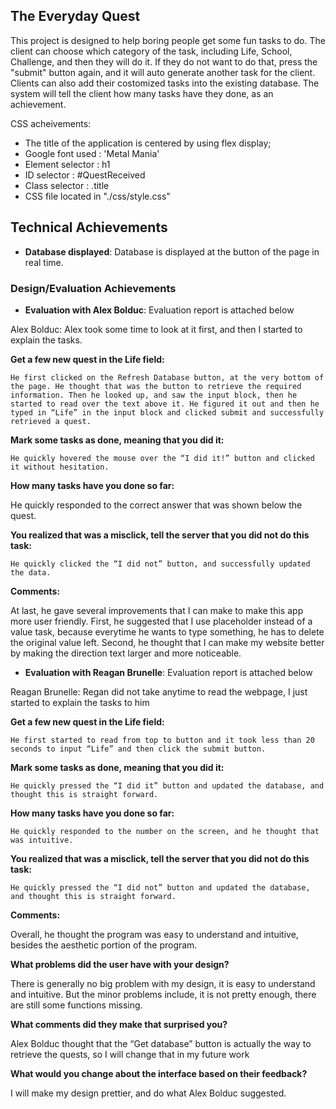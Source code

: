 ## The Everyday Quest
This project is designed to help boring people get some fun tasks to do. The client can choose which category of the task, including Life, School, Challenge, and then they will do it. If they do not want to do that, press the "submit" button again, and it will auto generate another task for the client. Clients can also add their costomized tasks into the existing database. The system will tell the client how many tasks have they done, as an achievement.

CSS acheivements:
- The title of the application is centered by using flex display;
- Google font used : 'Metal Mania'
- Element selector : h1
- ID selector : #QuestReceived
- Class selector : .title
- CSS file located in "./css/style.css"
## Technical Achievements
- **Database displayed**: Database is displayed at the button of the page in real time.

### Design/Evaluation Achievements
- **Evaluation with Alex Bolduc**: Evaluation report is attached below

Alex Bolduc:
Alex took some time to look at it first, and then I started to explain the tasks.

**Get a few new quest in the Life field:**

	He first clicked on the Refresh Database button, at the very bottom of the page. He thought that was the button to retrieve the required information. Then he looked up, and saw the input block, then he started to read over the text above it. He figured it out and then he typed in “Life” in the input block and clicked submit and successfully retrieved a quest.
	
**Mark some tasks as done, meaning that you did it:**

	He quickly hovered the mouse over the “I did it!” button and clicked it without hesitation.
	
**How many tasks have you done so far:**

He quickly responded to the correct answer that was shown below the quest.	

**You realized that was a misclick, tell the server that you did not do this task:**

	He quickly clicked the “I did not” button, and successfully updated the data.
	
**Comments:**

At last, he gave several improvements that I can make to make this app more user friendly.
First, he suggested that I use placeholder instead of a value task, because everytime he wants to type something, he has to delete the original value left.
Second, he thought that I can make my website better by making the direction text larger and more noticeable.

- **Evaluation with Reagan Brunelle**: Evaluation report is attached below

Reagan Brunelle:
Regan did not take anytime to read the webpage, I just started to explain the tasks to him

**Get a few new quest in the Life field:**

	He first started to read from top to button and it took less than 20 seconds to input “Life” and then click the submit button.
**Mark some tasks as done, meaning that you did it:**

	He quickly pressed the “I did it” button and updated the database, and thought this is straight forward.
**How many tasks have you done so far:**

	He quickly responded to the number on the screen, and he thought that was intuitive.
**You realized that was a misclick, tell the server that you did not do this task:**

	He quickly pressed the “I did not” button and updated the database, and thought this is straight forward.
**Comments:**

Overall, he thought the program was easy to understand and intuitive, besides the aesthetic portion of the program.




**What problems did the user have with your design?**

There is generally no big problem with my design, it is easy to understand and intuitive. But the minor problems include, it is not pretty enough, there are still some functions missing.

**What comments did they make that surprised you?**

Alex Bolduc thought that the “Get database” button is actually the way to retrieve the quests, so I will change that in my future work

**What would you change about the interface based on their feedback?**

I will make my design prettier, and do what Alex Bolduc suggested.
